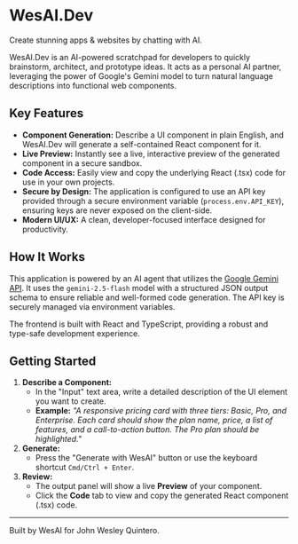 # WesAI.Dev

Create stunning apps & websites by chatting with AI.

WesAI.Dev is an AI-powered scratchpad for developers to quickly brainstorm, architect, and prototype ideas. It acts as a personal AI partner, leveraging the power of Google's Gemini model to turn natural language descriptions into functional web components.

## Key Features

- **Component Generation:** Describe a UI component in plain English, and WesAI.Dev will generate a self-contained React component for it.
- **Live Preview:** Instantly see a live, interactive preview of the generated component in a secure sandbox.
- **Code Access:** Easily view and copy the underlying React (.tsx) code for use in your own projects.
- **Secure by Design:** The application is configured to use an API key provided through a secure environment variable (`process.env.API_KEY`), ensuring keys are never exposed on the client-side.
- **Modern UI/UX:** A clean, developer-focused interface designed for productivity.

## How It Works

This application is powered by an AI agent that utilizes the [Google Gemini API](https://ai.google.dev/). It uses the `gemini-2.5-flash` model with a structured JSON output schema to ensure reliable and well-formed code generation. The API key is securely managed via environment variables.

The frontend is built with React and TypeScript, providing a robust and type-safe development experience.

## Getting Started

1.  **Describe a Component:**
    - In the "Input" text area, write a detailed description of the UI element you want to create.
    - **Example:** _"A responsive pricing card with three tiers: Basic, Pro, and Enterprise. Each card should show the plan name, price, a list of features, and a call-to-action button. The Pro plan should be highlighted."_
2.  **Generate:**
    - Press the "Generate with WesAI" button or use the keyboard shortcut `Cmd/Ctrl + Enter`.
3.  **Review:**
    - The output panel will show a live **Preview** of your component.
    - Click the **Code** tab to view and copy the generated React component (.tsx) code.

---

Built by WesAI for John Wesley Quintero.